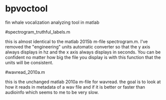 # bpvoctool
fin whale vocalization analyzing tool in matlab

#spectrogram_truthful_labels.m

this is almost identical to the matlab 2015b m-file spectrogram.m. I've removed the "engineering" units automatic converter so that the y axis always displays in hz and the x axis always displays in seconds. You can be confident no matter how big the file you display is with this function that the units will be consistent.

#wavread_2010a.m

this is the unchanged matlab 2010a m-file for wavread. the goal is to look at how it reads in metadata of a wav file and if it is better or faster than audioinfo which seems to me to be very slow.
